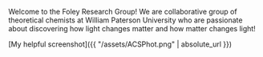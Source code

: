 
Welcome to the Foley Research Group! We are collaborative group of theoretical chemists at William Paterson University who are passionate about discovering how light changes matter and how matter changes light! 

[My helpful screenshot]({{ "/assets/ACSPhot.png" | absolute_url }})
